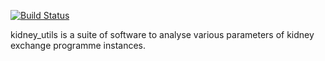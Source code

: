 [![Build Status](https://travis-ci.org/WPettersson/kidney_utils.svg?branch=master)](https://travis-ci.org/WPettersson/kidney_utils)

kidney_utils is a suite of software to analyse various parameters of kidney exchange programme instances.

